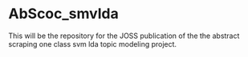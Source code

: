 # AbScoc_smvlda
This will be the repository for the JOSS publication of the the abstract scraping one class svm lda topic modeling project.
